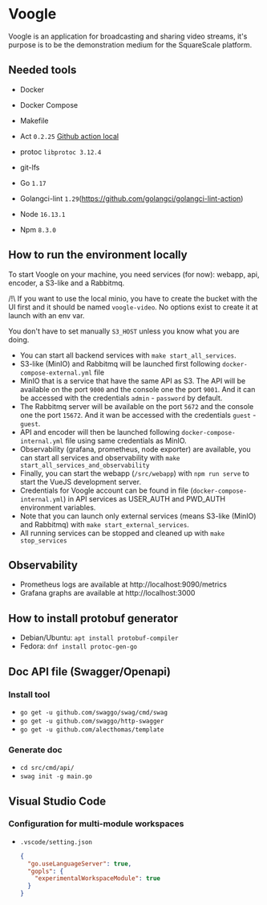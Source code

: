 # Voogle

Voogle is an application for broadcasting and sharing video streams, it's purpose is to be the demonstration medium for the SquareScale platform.

## Needed tools

- Docker
- Docker Compose
- Makefile
- Act `0.2.25` [Github action local](https://github.com/nektos/act)
- protoc `libprotoc 3.12.4`
- git-lfs

- Go `1.17`
- Golangci-lint `1.29`(https://github.com/golangci/golangci-lint-action)

- Node `16.13.1`
- Npm `8.3.0`

## How to run the environment locally

To start Voogle on your machine, you need services (for now): webapp, api, encoder, a S3-like and a Rabbitmq.

/!\ If you want to use the local minio, you have to create the bucket with the UI first and it should be named `voogle-video`. No options exist to create it at launch with an env var.

You don't have to set manually `S3_HOST` unless you know what you are doing.

- You can start all backend services with `make start_all_services`.
- S3-like (MinIO) and Rabbitmq will be launched first following `docker-compose-external.yml` file
- MinIO that is a service that have the same API as S3.
  The API will be available on the port `9000` and the console one the port `9001`. And it can be accessed with the credentials `admin` - `password` by default.
- The Rabbitmq server will be available on the port `5672` and the console one the port `15672`. And it wan be accessed with the credentials `guest` - `guest`.
- API and encoder will then be launched following `docker-compose-internal.yml` file using same credentials as MinIO.
- Observability (grafana, prometheus, node exporter) are available, you can start all services and observability with `make start_all_services_and_observability`
- Finally, you can start the webapp (`/src/webapp`) with `npm run serve` to start the VueJS development server.
- Credentials for Voogle account can be found in file (`docker-compose-internal.yml`) in API services as USER_AUTH and PWD_AUTH environment variables.
- Note that you can launch only external services (means S3-like (MinIO) and Rabbitmq) with `make start_external_services`.
- All running services can be stopped and cleaned up with `make stop_services`

## Observability
- Prometheus logs are available at http://localhost:9090/metrics
- Grafana graphs are available at http://localhost:3000

## How to install protobuf generator

- Debian/Ubuntu: `apt install protobuf-compiler`
- Fedora: `dnf install protoc-gen-go`

## Doc API file (Swagger/Openapi)

### Install tool

- `go get -u github.com/swaggo/swag/cmd/swag`
- `go get -u github.com/swaggo/http-swagger`
- `go get -u github.com/alecthomas/template`

### Generate doc

- `cd src/cmd/api/`
- `swag init -g main.go`

## Visual Studio Code

### Configuration for multi-module workspaces

- `.vscode/setting.json`
  ```json
  {
    "go.useLanguageServer": true,
    "gopls": {
      "experimentalWorkspaceModule": true
    }
  }
  ```
